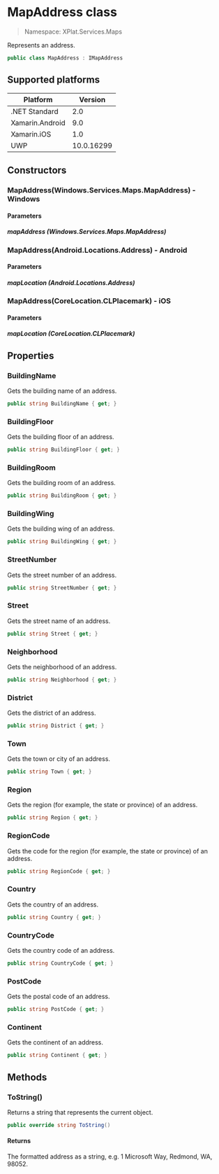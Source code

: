 # MapAddress class

> Namespace: XPlat.Services.Maps

Represents an address.

```csharp
public class MapAddress : IMapAddress
```

## Supported platforms

| Platform | Version |
| --- | --- |
| .NET Standard | 2.0 |
| Xamarin.Android | 9.0 |
| Xamarin.iOS  | 1.0 |
| UWP | 10.0.16299 | 

## Constructors

### MapAddress(Windows.Services.Maps.MapAddress) - Windows

#### Parameters
##### mapAddress (Windows.Services.Maps.MapAddress)

### MapAddress(Android.Locations.Address) - Android

#### Parameters
##### mapLocation (Android.Locations.Address)

### MapAddress(CoreLocation.CLPlacemark) - iOS

#### Parameters
##### mapLocation (CoreLocation.CLPlacemark)

## Properties

### BuildingName

Gets the building name of an address.

```csharp
public string BuildingName { get; }
```

### BuildingFloor

Gets the building floor of an address.

```csharp
public string BuildingFloor { get; }
```

### BuildingRoom

Gets the building room of an address.

```csharp
public string BuildingRoom { get; }
```

### BuildingWing

Gets the building wing of an address.

```csharp
public string BuildingWing { get; }
```

### StreetNumber

Gets the street number of an address.

```csharp
public string StreetNumber { get; }
```

### Street

Gets the street name of an address.

```csharp
public string Street { get; }
```

### Neighborhood

Gets the neighborhood of an address.

```csharp
public string Neighborhood { get; }
```

### District

Gets the district of an address.

```csharp
public string District { get; }
```

### Town

Gets the town or city of an address.

```csharp
public string Town { get; }
```

### Region

Gets the region (for example, the state or province) of an address.

```csharp
public string Region { get; }
```

### RegionCode

Gets the code for the region (for example, the state or province) of an address.

```csharp
public string RegionCode { get; }
```

### Country

Gets the country of an address.

```csharp
public string Country { get; }
```

### CountryCode

Gets the country code of an address.

```csharp
public string CountryCode { get; }
```

### PostCode

Gets the postal code of an address.

```csharp
public string PostCode { get; }
```

### Continent

Gets the continent of an address.

```csharp
public string Continent { get; }
```

## Methods

### ToString()

Returns a string that represents the current object.

```csharp
public override string ToString()
```

#### Returns
The formatted address as a string, e.g. 1 Microsoft Way, Redmond, WA, 98052.